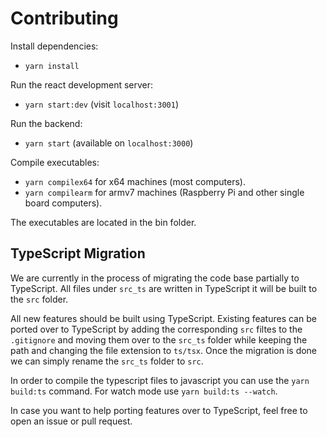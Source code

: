 # Contributing

Install dependencies:

- `yarn install`

Run the react development server:

- `yarn start:dev` (visit `localhost:3001`)

Run the backend:

- `yarn start` (available on `localhost:3000`)

Compile executables:

- `yarn compilex64` for x64 machines (most computers).
- `yarn compilearm` for armv7 machines (Raspberry Pi and other single board computers).

The executables are located in the bin folder.


## TypeScript Migration

We are currently in the process of migrating the code base partially to TypeScript.
All files under `src_ts` are written in TypeScript it will be built to the `src` folder.

All new features should be built using TypeScript.
Existing features can be ported over to TypeScript by adding the corresponding `src` filtes to the `.gitignore` and moving them over to the `src_ts` folder while keeping the path and changing the file extension to `ts/tsx`. Once the migration is done we can simply rename the `src_ts` folder to `src`.

In order to compile the typescript files to javascript you can use the `yarn build:ts` command. For watch mode use `yarn build:ts --watch`.

In case you want to help porting features over to TypeScript, feel free to open an issue or pull request.
